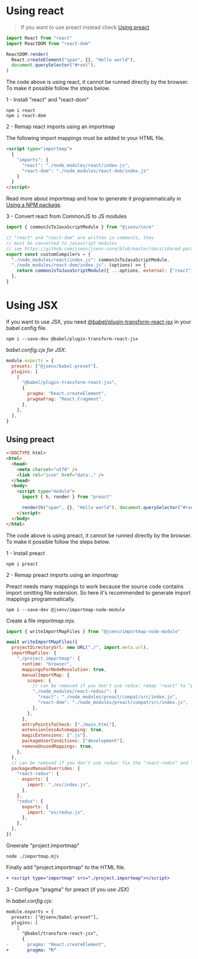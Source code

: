 # Using react

> If you want to use preact instead check [Using preact](#Using-preact)

```js
import React from "react"
import ReactDOM from "react-dom"

ReactDOM.render(
  React.createElement("span", {}, "Hello world"),
  document.querySelector("#root"),
)
```

The code above is using react, it cannot be runned directly by the browser. To make it possible follow the steps below.

1 - Install "react" and "react-dom"

```console
npm i react
npm i react-dom
```

2 - Remap react imports using an importmap

The following import mappings must be added to your HTML file.

```html
<script type="importmap">
  {
    "imports": {
      "react": "./node_modules/react/index.js",
      "react-dom": "./node_modules/react-dom/index.js"
    }
  }
</script>
```

Read more about importmap and how to generate it programmatically in [Using a NPM package](./npm_package.md).

3 - Convert react from CommonJS to JS modules

```js
import { commonJsToJavaScriptModule } from "@jsenv/core"

// "react" and "react-dom" are written in commonJs, they
// must be converted to javascript modules
// see https://github.com/jsenv/jsenv-core/blob/master/docs/shared-parameters.md#customCompilers
export const customCompilers = {
  "./node_modules/react/index.js": commonJsToJavaScriptModule,
  "./node_modules/react-dom/index.js": (options) => {
    return commonJsToJavaScriptModule({ ...options, external: ["react"] })
  },
}
```

# Using JSX

If you want to use JSX, you need [@babel/plugin-transform-react-jsx](https://babeljs.io/docs/en/next/babel-plugin-transform-react-jsx.html) in your babel config file.

```console
npm i --save-dev @babel/plugin-transform-react-jsx
```

_babel.config.cjs for JSX_:

```js
module.exports = {
  presets: ["@jsenv/babel-preset"],
  plugins: [
    [
      "@babel/plugin-transform-react-jsx",
      {
        pragma: "React.createElement",
        pragmaFrag: "React.Fragment",
      },
    ],
  ],
}
```

## Using preact

```html
<!DOCTYPE html>
<html>
  <head>
    <meta charset="utf8" />
    <link rel="icon" href="data:," />
  </head>
  <body>
    <script type="module">
      import { h, render } from "preact"

      render(h("span", {}, "Hello world"), document.querySelector("#root"))
    </script>
  </body>
</html>
```

The code above is using preact, it cannot be runned directly by the browser. To make it possible follow the steps below.

1 - Install preact

```console
npm i preact
```

2 - Remap preact imports using an importmap

Preact needs many mappings to work because the source code contains import omitting file extension. So here it's recommended to generate import mappings programmatically.

```console
npm i --save-dev @jsenv/importmap-node-module
```

Create a file _importmap.mjs_:

```js
import { writeImportMapFiles } from "@jsenv/importmap-node-module"

await writeImportMapFiles({
  projectDirectoryUrl: new URL("./", import.meta.url),
  importMapFiles: {
    "./project.importmap": {
      runtime: "browser",
      mappingsForNodeResolution: true,
      manualImportMap: {
        scopes: {
          // can be removed if you don't use redux: remap "react" to "preact" for "react-redux"
          "./node_modules/react-redux/": {
            "react": "./node_modules/preact/compat/src/index.js",
            "react-dom": "./node_modules/preact/compat/src/index.js",
          },
        },
      },
      entryPointsToCheck: ["./main.html"],
      extensionlessAutomapping: true,
      magicExtensions: [".js"],
      packageUserConditions: ["development"],
      removeUnusedMappings: true,
    },
  },
  // can be removed if you don't use redux: fix the "react-redux" and "redux" exports field
  packagesManualOverrides: {
    "react-redux": {
      exports: {
        import: "./es/index.js",
      },
    },
    "redux": {
      exports: {
        import: "es/redux.js",
      },
    },
  },
})
```

Gneerate "project.importmap"

```console
node ./importmap.mjs
```

Finally add "project.importmap" to the HTML file.

```diff
+ <script type="importmap" src="./project.importmap"></script>
```

3 - Configure "pragma" for preact (if you use JSX)

In _babel.config.cjs_:

```diff
module.exports = {
  presets: ["@jsenv/babel-preset"],
  plugins: [
    [
      "@babel/transform-react-jsx",
      {
-       pragma: "React.createElement",
+       pragma: "h"
```
